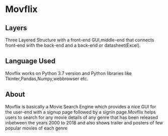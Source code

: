 # Movflix
## Layers 
Three Layered Structure with a front-end GUI,middle-end that connects front-end with the back-end and a back-end or datasheet(Excel).
## Language Used  
Movflix works on Python 3.7 version and Python libraries like Tkinter,Pandas,Numpy,webbrowser etc.
## About 
Movflix is basically a Movie Search Engine which provides a nice GUI for the user-end with a signup page followed by a signin page.Movflix helps users to search for any movie details of any genre that has been released inbetween the years 2000 to 2018 and also shows trailer and posters of few popular movies of each genre 

